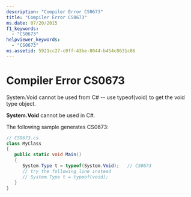 ```yaml
---
description: "Compiler Error CS0673"
title: "Compiler Error CS0673"
ms.date: 07/20/2015
f1_keywords: 
  - "CS0673"
helpviewer_keywords: 
  - "CS0673"
ms.assetid: 5921cc27-c0ff-43be-8044-b454c8631c86
---
```

# Compiler Error CS0673
System.Void cannot be used from C# -- use typeof(void) to get the void type object.  
  
 **System.Void** cannot be used in C#.  
  
 The following sample generates CS0673:  
  
```csharp  
// CS0673.cs  
class MyClass  
{  
   public static void Main()  
   {  
      System.Type t = typeof(System.Void);   // CS0673  
      // try the following line instead  
      // System.Type t = typeof(void);  
   }  
}  
```
